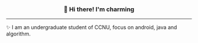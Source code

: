 <h3 align="center">👋 Hi there! I'm charming </h3>

---
✨ I am an undergraduate student of CCNU, focus on android, java and algorithm.
